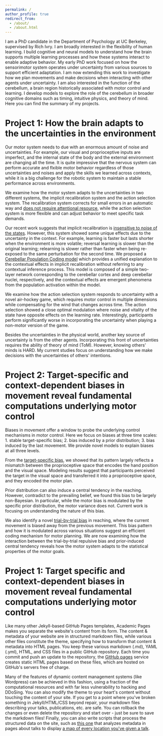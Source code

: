 ```yaml
---
permalink: /
author_profile: true
redirect_from: 
  - /about/
  - /about.html
---
```


I am a PhD candidate in the Department of Psychology at UC Berkeley, supervised by Rich Ivry. I am broadly interested in the flexibility of human learning. I build cognitive and neural models to understand how the brain supports multiple learning processes and how these systems interact to enable adaptive behavior. My early PhD work focused on how the sensorimotor system operates under uncertainty from various sources to support efficient adaptation. I am now extending this work to investigate how we plan movements and make decisions when interacting with other agents under uncertainty. I am also interested in the function of the cerebellum, a brain region historically associated with motor control and learning. I develop models to explore the role of the cerebellum in broader cognitive domains such as timing, intuitive physics, and theory of mind. Here you can find the summary of my projects.


Project 1: How the brain adapts to the uncertainties in the environment
======
Our motor system needs to due with an enormous amount of noise and uncertainties. For example, our visual and proprioceptive inputs are imperfect, and the internal state of the body and the external environment are changing all the time. It is quite impressive that the nervous system can perform accurate and flxible motor behavior regardless of those uncertainties and noises and apply the skills we learned across contexts, while it is a big challenge for the robotic system to maintain a stable performance across environments. 

We examine how the motor system adapts to the uncertainties in two different systems, the implicit recalibration system and the action selection system. The recalibration system corrects for small errors in an automatic way and [does not require attentional resource](https://pubmed.ncbi.nlm.nih.gov/39282258/), while the action selection system is more flexible and can adjust behavior to meet specific task demands. 

Our recent work suggests that implicit recalibration is [insensitive to noise of the states](https://journals.plos.org/ploscompbiol/article?id=10.1371/journal.pcbi.1011951). However, this system showed some unique effects due to the uncertainty in the context. For example, learning is faster but lasts shorter when the environment is more volatile; reversal learning is slower than the original learning; relearning is slower rather than faster when being re-exposed to the same perturbation for the second time. We proposed a [Cerebellar Population Coding model](https://pubmed.ncbi.nlm.nih.gov/37461557/) which provides a unified explanation to the contextual effects in implicit recalibration without referring to any contextual inference process. This model is composed of a simple two-layer network corresponding to the cerebellar cortex and deep cerebellar nuclei, respectively, and the contextual effects are emergent phenomena from the population activation within the model. 

We examine how the action selection system responds to uncertainty with a novel air-hockey game, which requires motor control in multiple dimensions while compensating for the wind that changes across time. The action selection showed a close optimal modulation where noise and vitality of the state have opposite effects on the learning rate. Interestingly, participants perform significantly worse in incorporating the uncertainty when playing a non-motor version of the game.

Besides the uncertainties in the physical world, another key source of uncertainty is from the other agents. Incorporating this front of uncertainties requires the ability of theory of mind (ToM). However, knowing others' minds is HARD. My current studies focus on understanding how we make decisions with the uncertainties of others' intentions.

 
Project 2: Target-specific and context-dependent biases in movement reveal fundamental computations underlying motor control
======
Biases in movement offer a window to probe the underlying control mechanisms in motor control. Here we focus on biases at three time scales: 1. stable target-specific bias; 2. bias induced by a prior distribution; 3. bias induced by the last movement. We provide novel models to explain biases at all three levels.

From the [target-specific bias](https://elifesciences.org/reviewed-preprints/100715), we showed that its pattern largely reflects a mismatch between the proprioceptive space that encodes the hand position and the visual space. Modeling results suggest that participants perceived the target in the visual space and transferred it into a proprioceptive space, and they encoded the motor plan. 

Prior distribution can also induce a central tendency in the reaching. However, contradict to the prevailing belief, we found this bias to be largely non-Bayesian. In particular, while the motor bias is modulated by the specific prior distribution, the motor variance does not. Current work is focusing on understanding the nature of this bias.

We also identify a novel [trial-by-trial bias](https://pubmed.ncbi.nlm.nih.gov/39416082/) in reaching, where the current movement is biased away from the previous movement. This bias pattern and how it is modulated across various situations suggest an efficient coding mechanism for motor planning. We are now examining how the interaction between the trial-by-trial repulsive bias and prior-induced central tendency reveals how the motor system adapts to the statistical properties of the motor goals. 


Project 1: Target specific and context-dependent biases in movement reveal fundamental computations underlying motor control
======
Like many other Jekyll-based GitHub Pages templates, Academic Pages makes you separate the website's content from its form. The content & metadata of your website are in structured markdown files, while various other files constitute the theme, specifying how to transform that content & metadata into HTML pages. You keep these various markdown (.md), YAML (.yml), HTML, and CSS files in a public GitHub repository. Each time you commit and push an update to the repository, the [GitHub pages](https://pubmed.ncbi.nlm.nih.gov/39416082/) service creates static HTML pages based on these files, which are hosted on GitHub's servers free of charge.

Many of the features of dynamic content management systems (like Wordpress) can be achieved in this fashion, using a fraction of the computational resources and with far less vulnerability to hacking and DDoSing. You can also modify the theme to your heart's content without touching the content of your site. If you get to a point where you've broken something in Jekyll/HTML/CSS beyond repair, your markdown files describing your talks, publications, etc. are safe. You can rollback the changes or even delete the repository and start over - just be sure to save the markdown files! Finally, you can also write scripts that process the structured data on the site, such as [this one](https://github.com/academicpages/academicpages.github.io/blob/master/talkmap.ipynb) that analyzes metadata in pages about talks to display [a map of every location you've given a talk](https://academicpages.github.io/talkmap.html).
